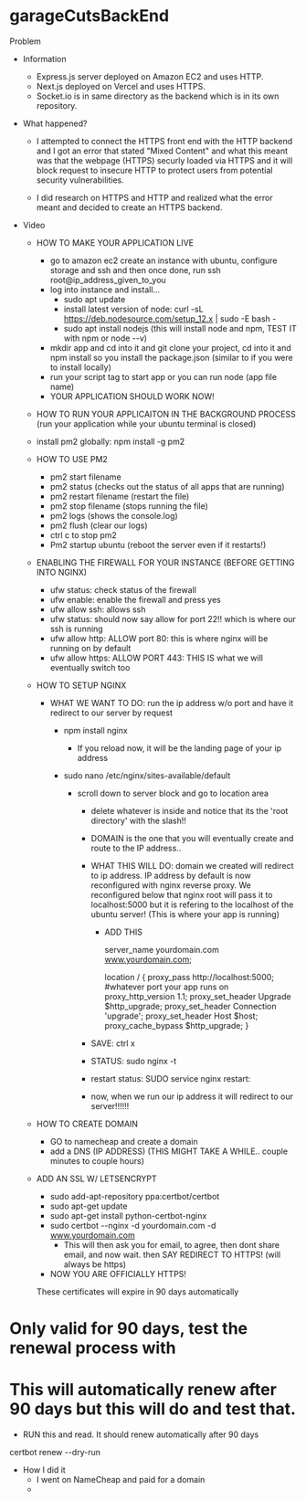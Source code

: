 # garageCutsBackEnd

Problem

- Information

  - Express.js server deployed on Amazon EC2 and uses HTTP.
  - Next.js deployed on Vercel and uses HTTPS.
  - Socket.io is in same directory as the backend which is in its own repository.

- What happened?

  - I attempted to connect the HTTPS front end with the HTTP backend and I got an error that stated "Mixed Content" and what this meant was that the webpage (HTTPS) securly loaded via HTTPS and it will block request to insecure HTTP to protect users from potential security vulnerabilities.

  - I did research on HTTPS and HTTP and realized what the error meant and decided to create an HTTPS backend.

- Video

  - HOW TO MAKE YOUR APPLICATION LIVE

    - go to amazon ec2 create an instance with ubuntu, configure storage and ssh and then once done, run ssh root@ip_address_given_to_you
    - log into instance and install...
      - sudo apt update
      - install latest version of node: curl -sL https://deb.nodesource.com/setup_12.x | sudo -E bash -
      - sudo apt install nodejs (this will install node and npm, TEST IT with npm or node --v)
    - mkdir app and cd into it and git clone your project, cd into it and npm install so you install the package.json (similar to if you were to install locally)
    - run your script tag to start app or you can run node (app file name)
    - YOUR APPLICATION SHOULD WORK NOW!

  - HOW TO RUN YOUR APPLICAITON IN THE BACKGROUND PROCESS (run your application while your ubuntu terminal is closed)
  - install pm2 globally: npm install -g pm2
  - HOW TO USE PM2

    - pm2 start filename
    - pm2 status (checks out the status of all apps that are running)
    - pm2 restart filename (restart the file)
    - pm2 stop filename (stops running the file)
    - pm2 logs (shows the console.log)
    - pm2 flush (clear our logs)
    - ctrl c to stop pm2
    - Pm2 startup ubuntu (reboot the server even if it restarts!)

  - ENABLING THE FIREWALL FOR YOUR INSTANCE (BEFORE GETTING INTO NGINX)

    - ufw status: check status of the firewall
    - ufw enable: enable the firewall and press yes
    - ufw allow ssh: allows ssh
    - ufw status: should now say allow for port 22!! which is where our ssh is running
    - ufw allow http: ALLOW port 80: this is where nginx will be running on by default
    - ufw allow https: ALLOW PORT 443: THIS IS what we will eventually switch too

  - HOW TO SETUP NGINX

    - WHAT WE WANT TO DO: run the ip address w/o port and have it redirect to our server by request

      - npm install nginx
        - If you reload now, it will be the landing page of your ip address
      - sudo nano /etc/nginx/sites-available/default

        - scroll down to server block and go to location area

          - delete whatever is inside and notice that its the 'root directory' with the slash!!
          - DOMAIN is the one that you will eventually create and route to the IP address..

          - WHAT THIS WILL DO: domain we created will redirect to ip address. IP address by default is now reconfigured with nginx reverse proxy.
            We reconfigured below that nginx root will pass it to localhost:5000 but it is refering to the localhost of the ubuntu server! (This is where your app is running)

            - ADD THIS

              server_name yourdomain.com www.yourdomain.com;

              location / {
              proxy_pass http://localhost:5000; #whatever port your app runs on
              proxy_http_version 1.1;
              proxy_set_header Upgrade $http_upgrade;
              proxy_set_header Connection 'upgrade';
              proxy_set_header Host $host;
              proxy_cache_bypass $http_upgrade;
              }

          - SAVE: ctrl x
          - STATUS: sudo nginx -t
          - restart status: SUDO service nginx restart:
          - now, when we run our ip address it will redirect to our server!!!!!!

  - HOW TO CREATE DOMAIN

    - GO to namecheap and create a domain
    - add a DNS (IP ADDRESS) (THIS MIGHT TAKE A WHILE.. couple minutes to couple hours)

  - ADD AN SSL W/ LETSENCRYPT

    - sudo add-apt-repository ppa:certbot/certbot
    - sudo apt-get update
    - sudo apt-get install python-certbot-nginx
    - sudo certbot --nginx -d yourdomain.com -d www.yourdomain.com
      - This will then ask you for email, to agree, then dont share email, and now wait. then SAY REDIRECT TO HTTPS! (will always be https)
    - NOW YOU ARE OFFICIALLY HTTPS!

    These certificates will expire in 90 days automatically

# Only valid for 90 days, test the renewal process with

# This will automatically renew after 90 days but this will do and test that.

- RUN this and read. It should renew automatically after 90 days

certbot renew --dry-run

- How I did it
  - I went on NameCheap and paid for a domain
  -
